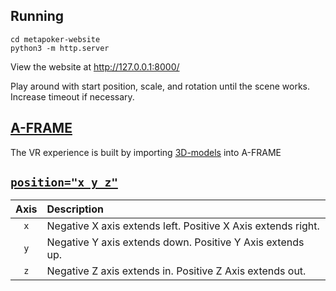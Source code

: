 ## Running

    cd metapoker-website
    python3 -m http.server

View the website at http://127.0.0.1:8000/

Play around with start position, scale, and rotation until the scene works. Increase timeout if necessary.

## [A-FRAME][1]

The VR experience is built by importing [3D-models][3] into A-FRAME


## [`position="x y z"`][2]

| Axis | Description |
| :-:  | :----       |
| `x`  | Negative X axis extends left. Positive X Axis extends right. |
| `y`  | Negative Y axis extends down. Positive Y Axis extends up.    |
| `z`  | Negative Z axis extends in. Positive Z Axis extends out.     |

  [1]: https://aframe.io/docs/1.2.0/introduction/
  [2]: https://aframe.io/docs/1.2.0/components/position.html
  [3]: https://aframe.io/docs/1.2.0/introduction/models.html
